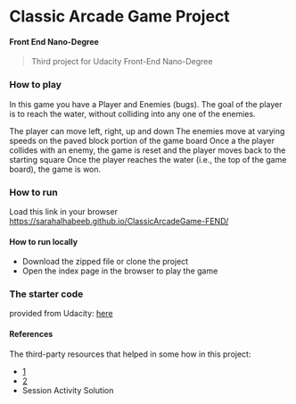 # Classic Arcade Game Project

#### Front End Nano-Degree

> Third project for Udacity Front-End Nano-Degree

### How to play
In this game you have a Player and Enemies (bugs). The goal of the player is to reach the water, without colliding into any one of the enemies.

The player can move left, right, up and down
The enemies move at varying speeds on the paved block portion of the game board
Once a the player collides with an enemy, the game is reset and the player moves back to the starting square
Once the player reaches the water (i.e., the top of the game board), the game is won.

### How to run
Load this link in your browser https://sarahalhabeeb.github.io/ClassicArcadeGame-FEND/

#### How to run locally
- Download the zipped file or clone the project
- Open the index page in the browser to play the game


### The starter code
provided from Udacity: [here](https://github.com/udacity/frontend-nanodegree-arcade-game)

#### References
The third-party resources that helped in some how in this project:
  * [1](https://www.sitepoint.com/quick-tip-game-loop-in-javascript/)
 * [2](https://www.youtube.com/watch?v=7PHhRrjgTDA)
 * Session Activity Solution
